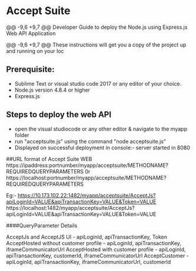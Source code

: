 # Accept Suite
@@ -9,6 +9,7 @@ Developer Guide to deploy the Node.js using Express.js Web API Application 


 
 @@ -9,6 +9,7 @@ These instructions will get you a copy of the project up and running on your loc
## Prerequisite:
* Sublime Text or  visual studio code 2017 or any editor of your choice.
* Node.js version 4.8.4 or higher
* Express.js

## Steps to deploy the web API 

* open the visual studiocode or any other editor & navigate to the myapp folder
* run "acceptsuite.js" using the command "node acceptsuite.js"
* Displayed on successful deployment in console:-
 server started in 8080
 
##URL format of Accept Suite WEB
https://ipaddress:portnumber/myapp/acceptsuite/METHODNAME?REQUIREDQUERYPARAMETERS
0r
https://localhost:portnumber/myapp/acceptsuite/METHODNAME?REQUIREDQUERYPARAMETERS


Eg:- https://10.173.102.22:1482/myapp/acceptsuite/AcceptJs?apiLoginId=VALUE&apiTransactionKey=VALUE&Token=VALUE
     https://localhost:1482/myapp/acceptsuite/AcceptJs?apiLoginId=VALUE&apiTransactionKey=VALUE&Token=VALUE

####QueryParameter Details

AcceptJs and AcceptJS UI - apiLoginId, apiTransactionKey, Token
AcceptHosted without customer profile - apiLoginId, apiTransactionKey, iframeCommunicatorUrl
AcceptHosted with customer profile - apiLoginId, apiTransactionKey, customerId, iframeCommunicatorUrl
AcceptCustomer - apiLoginId, apiTransactionKey, iframeCommunicatorUrl, customerId

 